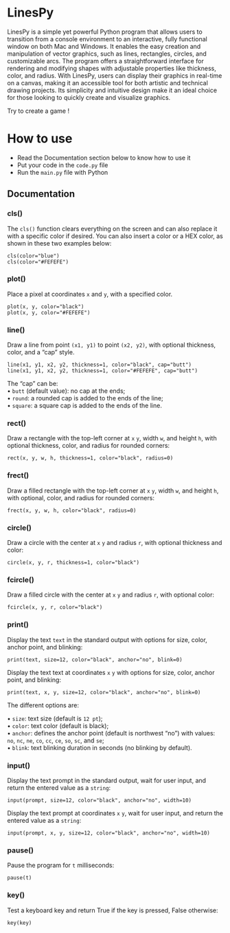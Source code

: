 # LinesPy

LinesPy is a simple yet powerful Python program that allows users to transition from a console environment to an interactive, fully functional window on both Mac and Windows. It enables the easy creation and manipulation of vector graphics, such as lines, rectangles, circles, and customizable arcs. The program offers a straightforward interface for rendering and modifying shapes with adjustable properties like thickness, color, and radius. With LinesPy, users can display their graphics in real-time on a canvas, making it an accessible tool for both artistic and technical drawing projects. Its simplicity and intuitive design make it an ideal choice for those looking to quickly create and visualize graphics.

Try to create a game !
  

# How to use

- Read the Documentation section below to know how to use it
- Put your code in the `code.py` file
- Run the `main.py` file with Python
  

## Documentation

### cls()

The `cls()` function clears everything on the screen and can also replace it with a specific color if desired.
You can also insert a color or a HEX color, as shown in these two examples below:  
  
`cls(color="blue")`  
`cls(color="#FEFEFE")`  
  
  
  

### plot()

Place a pixel at coordinates `x` and `y`, with a specified color.  
  
`plot(x, y, color="black")`  
`plot(x, y, color="#FEFEFE")`
  
  
  

### line()

Draw a line from point `(x1, y1)` to point `(x2, y2)`, with optional thickness, color, and a “cap” style.   
  
`line(x1, y1, x2, y2, thickness=1, color="black", cap="butt")`  
`line(x1, y1, x2, y2, thickness=1, color="#FEFEFE", cap="butt")`  
  
  

The “cap” can be:  
	•	`butt` (default value): no cap at the ends;  
	•	`round`: a rounded cap is added to the ends of the line;  
	•	`square`: a square cap is added to the ends of the line.  
  
  
  

### rect()

Draw a rectangle with the top-left corner at `x` `y`, width `w`, and height `h`, with optional thickness, color, and radius for rounded corners:  

`rect(x, y, w, h, thickness=1, color="black", radius=0)`
  
  
  

### frect()

Draw a filled rectangle with the top-left corner at `x` `y`, width `w`, and height `h`, with optional, color, and radius for rounded corners:  

`frect(x, y, w, h, color="black", radius=0)`
  
  

### circle()

Draw a circle with the center at `x` `y` and radius `r`, with optional thickness and color:  

`circle(x, y, r, thickness=1, color="black")`
  
  
### fcircle()

Draw a filled circle with the center at `x` `y` and radius `r`, with optional color:  

`fcircle(x, y, r, color="black")`
  

### print()

Display the text `text` in the standard output with options for size, color, anchor point, and blinking:   

`print(text, size=12, color="black", anchor="no", blink=0)`

Display the text text at coordinates `x` `y` with options for size, color, anchor point, and blinking:

`print(text, x, y, size=12, color="black", anchor="no", blink=0)`  

The different options are:  
	
  •	`size`: text size (default is `12 pt`);  
	•	`color`: text color (default is black);  
	•	`anchor`: defines the anchor point (default is northwest “no”) with values: `no`, `nc`, `ne`, `co`, `cc`, `ce`, `so`, `sc`, and `se`;  
	•	`blink`: text blinking duration in seconds (no blinking by default).  
  
  
### input()

Display the text prompt in the standard output, wait for user input, and return the entered value as a `string`:  

`input(prompt, size=12, color="black", anchor="no", width=10)`  

Display the text prompt at coordinates `x` `y`, wait for user input, and return the entered value as a `string`:  

`input(prompt, x, y, size=12, color="black", anchor="no", width=10)`  
  
  
### pause()

Pause the program for `t` milliseconds:  

`pause(t)`  
  
  
### key()

Test a keyboard key and return True if the key is pressed, False otherwise: 

`key(key)`
